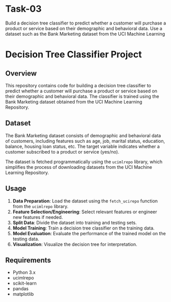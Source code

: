 # Task-03
Build a decision tree classifier to predict whether a customer will purchase a product or service based on their demographic and behavioral data. Use a dataset such as the Bank Marketing dataset from the UCI Machine Learning

# Decision Tree Classifier Project
## Overview

This repository contains code for building a decision tree classifier to predict whether a customer will purchase a product or service based on their demographic and behavioral data. The classifier is trained using the Bank Marketing dataset obtained from the UCI Machine Learning Repository.

## Dataset

The Bank Marketing dataset consists of demographic and behavioral data of customers, including features such as age, job, marital status, education, balance, housing loan status, etc. The target variable indicates whether a customer subscribed to a product or service (yes/no).

The dataset is fetched programmatically using the `ucimlrepo` library, which simplifies the process of downloading datasets from the UCI Machine Learning Repository.

## Usage

1. **Data Preparation**: Load the dataset using the `fetch_ucirepo` function from the `ucimlrepo` library.
2. **Feature Selection/Engineering**: Select relevant features or engineer new features if needed.
3. **Split Data**: Divide the dataset into training and testing sets.
4. **Model Training**: Train a decision tree classifier on the training data.
5. **Model Evaluation**: Evaluate the performance of the trained model on the testing data.
6. **Visualization**: Visualize the decision tree for interpretation.

## Requirements

- Python 3.x
- ucimlrepo
- scikit-learn
- pandas
- matplotlib
